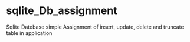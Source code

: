# sqlite_Db_assignment
Sqlite Datebase simple Assignment of insert, update, delete and truncate table in application
